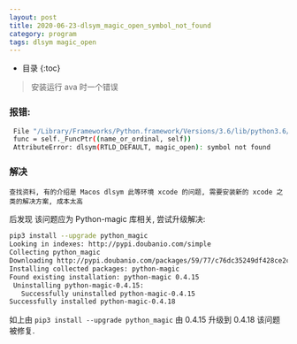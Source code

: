 ```yaml
---
layout: post
title: 2020-06-23-dlsym_magic_open_symbol_not_found
category: program
tags: dlsym magic_open
---
```


* 目录
{:toc}

> 安装运行 ava 时一个错误
### 报错:  
   ```bash
    File "/Library/Frameworks/Python.framework/Versions/3.6/lib/python3.6/ctypes/__init__.py", line 366, in __getitem__
    func = self._FuncPtr((name_or_ordinal, self))
    AttributeError: dlsym(RTLD_DEFAULT, magic_open): symbol not found
   ```  
### 解决  
    查找资料, 有的介绍是 Macos dlsym 此等环境 xcode 的问题, 需要安装新的 xcode 之类的解决方案, 成本太高  
后发现 该问题应为 Python-magic 库相关, 尝试升级解决:
   ```bash
   pip3 install --upgrade python_magic
Looking in indexes: http://pypi.doubanio.com/simple
Collecting python_magic
  Downloading http://pypi.doubanio.com/packages/59/77/c76dc35249df428ce2c38a3196e2b2e8f9d2f847a8ca1d4d7a3973c28601/python_magic-0.4.18-py2.py3-none-any.whl
Installing collected packages: python-magic
  Found existing installation: python-magic 0.4.15
    Uninstalling python-magic-0.4.15:
      Successfully uninstalled python-magic-0.4.15
Successfully installed python-magic-0.4.18
   ```  
   如上由 `pip3 install --upgrade python_magic` 由 0.4.15 升级到 0.4.18 该问题被修复.  
